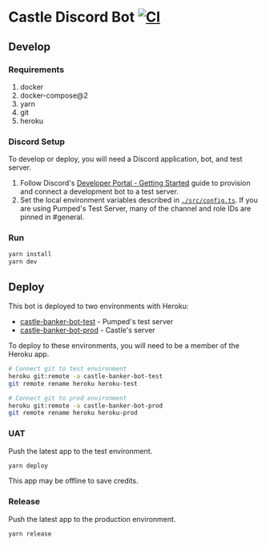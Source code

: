 # Castle Discord Bot [![CI](https://github.com/sgoodrow/castle/actions/workflows/test.yml/badge.svg?branch=main)](https://github.com/sgoodrow/castle/actions/workflows/test.yml)

## Develop

### Requirements

1. docker
2. docker-compose@2
3. yarn
4. git
5. heroku

### Discord Setup

To develop or deploy, you will need a Discord application, bot, and test server.

1. Follow Discord's [Developer Portal - Getting Started](https://discord.com/developers/docs/getting-started) guide to provision and connect a development bot to a test server.
2. Set the local environment variables described in [`./src/config.ts`](src/config.ts). If you are using Pumped's Test Server, many of the channel and role IDs are pinned in #general.

### Run

```sh
yarn install
yarn dev
```

## Deploy

This bot is deployed to two environments with Heroku:

- [castle-banker-bot-test](https://dashboard.heroku.com/apps/castle-banker-bot-test/settings) - Pumped's test server
- [castle-banker-bot-prod](https://dashboard.heroku.com/apps/castle-banker-bot-prod/settings) - Castle's server

To deploy to these environments, you will need to be a member of the Heroku app.

```sh
# Connect git to test environment
heroku git:remote -a castle-banker-bot-test
git remote rename heroku heroku-test

# Connect git to prod environment
heroku git:remote -a castle-banker-bot-prod
git remote rename heroku heroku-prod
```

### UAT

Push the latest app to the test environment.

```sh
yarn deploy
```

This app may be offline to save credits.

### Release

Push the latest app to the production environment.

```sh
yarn release
```
